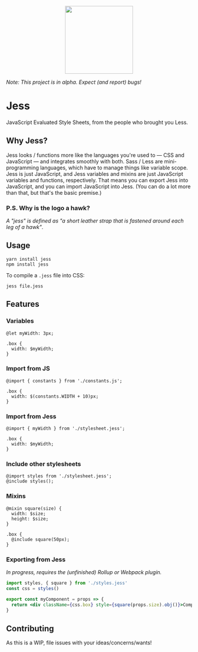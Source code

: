<p style="text-align: center"><img width="184" src="https://github.com/matthew-dean/jess/raw/master/simple-hawk-drawing-1.jpg"></p>

_Note: This project is in alpha. Expect (and report) bugs!_
# Jess
JavaScript Evaluated Style Sheets, from the people who brought you Less.

## Why Jess?

Jess looks / functions more like the languages you're used to — CSS and JavaScript — and integrates smoothly with both. Sass / Less are mini-programming languages, which have to manage things like variable scope. Jess is just JavaScript, and Jess variables and mixins are just JavaScript variables and functions, respectively. That means you can export Jess into JavaScript, and you can import JavaScript into Jess. (You can do a lot more than that, but that's the basic premise.)

### P.S. Why is the logo a hawk?

_A "jess" is defined as "a short leather strap that is fastened around each leg of a hawk"_.

## Usage
```
yarn install jess
npm install jess
```
To compile a `.jess` file into CSS:
```
jess file.jess
```

## Features

### Variables
```less
@let myWidth: 3px;

.box {
  width: $myWidth;
}
```
### Import from JS
```less
@import { constants } from './constants.js';

.box {
  width: $(constants.WIDTH + 10)px;
}
```

### Import from Jess
```less
@import { myWidth } from './stylesheet.jess';

.box {
  width: $myWidth;
}
```

### Include other stylesheets
```less
@import styles from './stylesheet.jess';
@include styles();
```

### Mixins
```less
@mixin square(size) {
  width: $size;
  height: $size;
}

.box {
  @include square(50px);
}
```

### Exporting from Jess
_In progress, requires the (unfinished) Rollup or Webpack plugin._
```jsx
import styles, { square } from './styles.jess'
const css = styles()

export const myComponent = props => {
  return <div className={css.box} style={square(props.size).obj()}>Component</div>
}
```


## Contributing
As this is a WIP, file issues with your ideas/concerns/wants!
